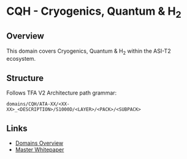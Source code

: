 # CQH - Cryogenics, Quantum & H$_2$

## Overview

This domain covers Cryogenics, Quantum & H$_2$ within the ASI-T2 ecosystem.

## Structure

Follows TFA V2 Architecture path grammar:
```
domains/CQH/ATA-XX/<XX-XX>_<DESCRIPTION>/S1000D/<LAYER>/<PACK>/<SUBPACK>
```

## Links

- [Domains Overview](../README.md)
- [Master Whitepaper](../../README.md)
